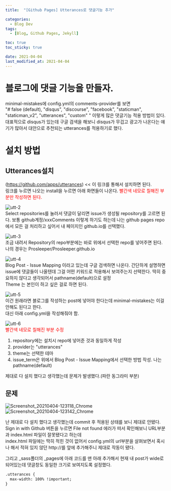 ```yaml
---
title:  "[Github Pages] Utterances로 댓글기능 추가" 

categories:
  - Blog Dev
tags:
  - [Blog, Github Pages, Jekyll]

toc: true
toc_sticky: true

date: 2021-04-04
last_modified_at: 2021-04-04
---
```


# 블로그에 댓글 기능을 만들자.
minimal-mistakes에 config.yml의 comments-provider를 보면  
"# false (default), "disqus", "discourse", "facebook", "staticman", "staticman_v2", "utterances", "custom" " 이렇게 많은 댓글기능 적용 방법이 있다.  
대표적으로 disqus가 있는데 구글 검색을 해보니 disqus가 무겁고 광고가 나온다는 얘기가 많아서 대안으로 추천되는 utterances를 적용하기로 했다.  

# 설치 방법
## Utterances설치
(https://github.com/apps/utterances) << 이 링크를 통해서 설치하면 된다.  
링크를 누르면 나오는 install을 누르면 아래 화면들이 나온다.
<span style="color: red;">빨간색 네모로 칠해진 부분만 작성하면 된다.</span>




![utt-2](https://user-images.githubusercontent.com/25880465/113497411-d93b8680-953e-11eb-803e-915ffea4abc8.PNG)  
Select repositories를 눌러서 댓글이 달리면 issue가 생성될 repository를 고르면 된다. 보통 github계정/xxxComments 이렇게 하기도 하는데 나는 github pages repo에서 모든 걸 처리하고 싶어서 내 페이지인 github.io를 선택했다.  


![utt-3](https://user-images.githubusercontent.com/25880465/113497403-caed6a80-953e-11eb-9866-328d26781ae1.PNG)  
조금 내려서 Repository의 repo부분에는 바로 위에서 선택한 repo를 넣어주면 된다. 나의 경우는 Prosleeper/Prosleeper.github.io  


![utt-4](https://user-images.githubusercontent.com/25880465/113497405-ce80f180-953e-11eb-8a26-98c908043c1c.PNG)  
Blog Post - Issue Mapping 이라고 있는데 구글 검색하면 나온다. 간단하게 설명하면 issue에 댓글들이 나올텐데 그걸 어떤 키워드로 적용해서 보여주는지 선택한다. 딱히 중요하지 않다고 생각되어서 pathname(default)으로 설정  
Theme 는 본인이 하고 싶은 걸로 하면 된다.  


![utt-5](https://user-images.githubusercontent.com/25880465/113497408-d476d280-953e-11eb-868a-2c13376f0a7a.PNG)  
이건 원래라면 블로그를 작성하는 post에 넣어야 한다는데 minimal-mistakes는 이걸 안해도 된다고 한다.  
대신 아래 config.yml을 작성해줘야 함.  


![utt-6](https://user-images.githubusercontent.com/25880465/113497608-b316e600-9540-11eb-96fb-dd7b1170a690.PNG)  
<span style="color: red;">빨간색 네모로 칠해진 부분 수정</span>  
1. repository에는 설치시 repo에 넣어준 것과 동일하게 작성  
2. provider는 "utterances"  
3. theme는 선택한 테마  
4. issue_term은 위에서 Blog Post - Issue Mapping에서 선택한 방법 작성. 나는 pathname(default)  


제대로 다 설치 했다고 생각했는데 문제가 발생했다.(파란 동그라미 부분)

## 문제
![Screenshot_20210404-123118_Chrome](https://user-images.githubusercontent.com/25880465/113497810-44d32300-9542-11eb-856a-6599845a87fd.jpg)
![Screenshot_20210404-123142_Chrome](https://user-images.githubusercontent.com/25880465/113497812-4d2b5e00-9542-11eb-82a6-d66cfb5c2f77.jpg)  

난 제대로 다 설치 했다고 생각했는데 commit 후 적용된 상태를 보니 제대로 안됐다. Sign in with Github 버튼을 누르면 File not found 에러가 떠서 확인해보니 URL부분과 index.html 파일이 잘못됐다고 하는데  
index.html 파일에는 딱히 적힌 것이 없어서 config.yml의 url부분을 살펴보면서 혹시나 해서 적혀 있지 않던 http://를 앞에 추가해주니 제대로 작동이 됐다.

그리고 _sass폴더의 _pages에 아래 코드를 맨 아래 추가해서 현재 내 post가 wide로 되어있는데 댓글창도 동일한 크기로 보여지도록 설정했다.

```html
.utterances {
  max-width: 100% !important;
}
```

<br>

<!-- [맨 위](#){: .btn .btn--primary }{: .align-right} 스크롤시 자동으로 up to 화살표가 나오므로 삭제 -->